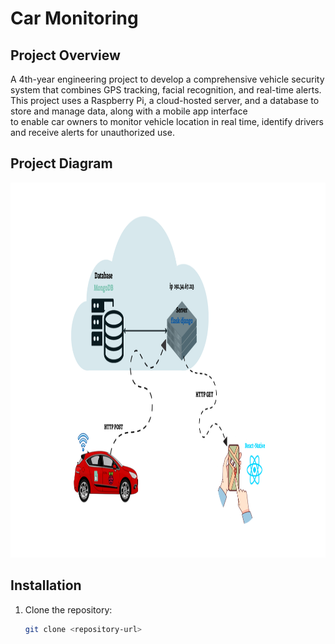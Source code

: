 # Car Monitoring

## Project Overview

A 4th-year engineering project to develop a comprehensive vehicle security system that combines GPS tracking, facial recognition, and real-time alerts.  
This project uses a Raspberry Pi, a cloud-hosted server, and a database to store and manage data, along with a mobile app interface  
to enable car owners to monitor vehicle location in real time, identify drivers and receive alerts for unauthorized use.


## Project Diagram
<img src="assets/diagram.png" width="1100" height="600">

## Installation
1. Clone the repository:
   ```bash
   git clone <repository-url>

